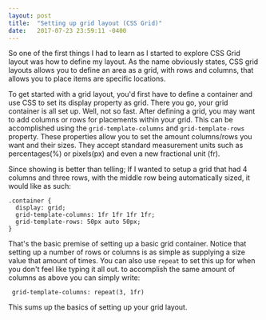 ```yaml
---
layout: post
title:  "Setting up grid layout (CSS Grid)"
date:   2017-07-23 23:59:11 -0400
---
```


So one of the first things I had to learn as I started to explore CSS Grid layout was how to define my layout. As the name obviously states, CSS grid layouts allows you to define an area as a grid, with rows and columns, that allows you to place items are specific locations.

To get started with a grid layout, you'd first have to define a container and use CSS to set its display property as grid. There you go, your grid container is all set up. Well, not so fast. After defining a grid, you may want to add columns or rows for placements within your grid. This can be accomplished using the `grid-template-columns` and `grid-template-rows` property. These properties allow you to set the amount columns/rows you want and their sizes. They accept standard measurement units such as percentages(%) or pixels(px) and even a new fractional unit (fr). 

Since showing is better than telling; If I wanted to setup a grid that had 4 columns and three rows, with the middle row being automatically sized, it would like as such:

```
.container {
  display: grid;
  grid-template-columns: 1fr 1fr 1fr 1fr;
  grid-template-rows: 50px auto 50px;
}
```

That's the basic premise of setting up a basic grid container. Notice that setting up a number of rows or columns is as simple as supplying a size value that amount of times. You can also use `repeat` to set this up for when you don't feel like typing it all out. to accomplish the same amount of columns as above you can simply write:

` grid-template-columns: repeat(3, 1fr)` 

This sums up the basics of setting up your grid layout.
